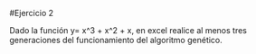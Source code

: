 #Ejercicio 2

Dado la función y= x^3 + x^2 + x, en excel realice al menos tres generaciones del funcionamiento del algoritmo genético.
